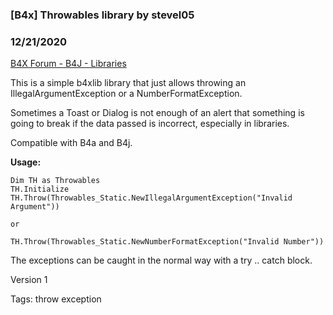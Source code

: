 ### [B4x] Throwables library by stevel05
### 12/21/2020
[B4X Forum - B4J - Libraries](https://www.b4x.com/android/forum/threads/125771/)

This is a simple b4xlib library that just allows throwing an IllegalArgumentException or a NumberFormatException.  
  
Sometimes a Toast or Dialog is not enough of an alert that something is going to break if the data passed is incorrect, especially in libraries.  
  
Compatible with B4a and B4j.  
  
**Usage:**  
  

```B4X
Dim TH as Throwables  
TH.Initialize  
TH.Throw(Throwables_Static.NewIllegalArgumentException("Invalid Argument"))  
  
or  
  
TH.Throw(Throwables_Static.NewNumberFormatException("Invalid Number"))
```

  
  
The exceptions can be caught in the normal way with a try .. catch block.  
  
Version 1  
  
Tags: throw exception